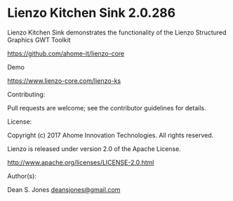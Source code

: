 Lienzo Kitchen Sink 2.0.286
======

Lienzo Kitchen Sink demonstrates the functionality of the Lienzo Structured Graphics GWT Toolkit

https://github.com/ahome-it/lienzo-core

Demo

https://www.lienzo-core.com/lienzo-ks

Contributing:

Pull requests are welcome; see the contributor guidelines for details.

License:

Copyright (c) 2017 Ahome Innovation Technologies. All rights reserved.

Lienzo is released under version 2.0 of the Apache License.

http://www.apache.org/licenses/LICENSE-2.0.html

Author(s):

Dean S. Jones
deansjones@gmail.com